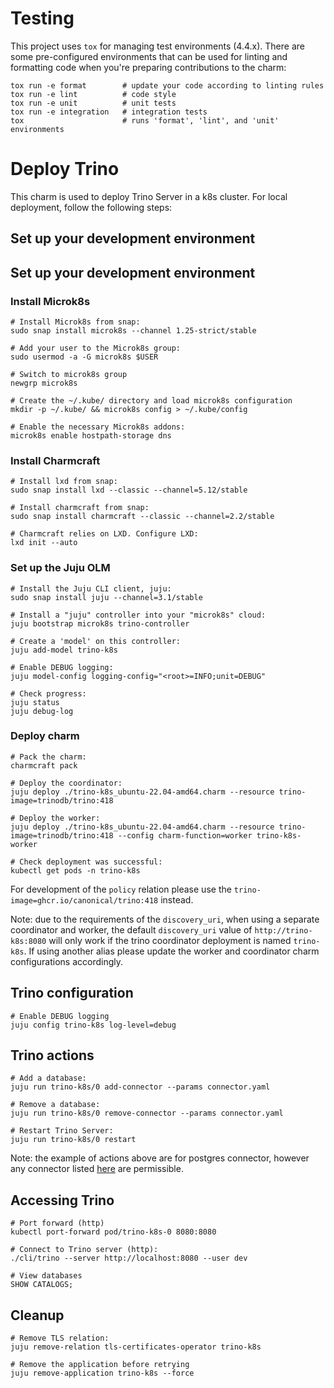# Testing

This project uses `tox` for managing test environments (4.4.x). There are some pre-configured environments
that can be used for linting and formatting code when you're preparing contributions to the charm:

```shell
tox run -e format        # update your code according to linting rules
tox run -e lint          # code style
tox run -e unit          # unit tests
tox run -e integration   # integration tests
tox                      # runs 'format', 'lint', and 'unit' environments
```

# Deploy Trino

This charm is used to deploy Trino Server in a k8s cluster. For local deployment, follow the following steps:

## Set up your development environment
## Set up your development environment
### Install Microk8s
```
# Install Microk8s from snap:
sudo snap install microk8s --channel 1.25-strict/stable

# Add your user to the Microk8s group:
sudo usermod -a -G microk8s $USER

# Switch to microk8s group
newgrp microk8s

# Create the ~/.kube/ directory and load microk8s configuration
mkdir -p ~/.kube/ && microk8s config > ~/.kube/config

# Enable the necessary Microk8s addons:
microk8s enable hostpath-storage dns
```
### Install Charmcraft
```
# Install lxd from snap:
sudo snap install lxd --classic --channel=5.12/stable

# Install charmcraft from snap:
sudo snap install charmcraft --classic --channel=2.2/stable

# Charmcraft relies on LXD. Configure LXD:
lxd init --auto
```
### Set up the Juju OLM
```
# Install the Juju CLI client, juju:
sudo snap install juju --channel=3.1/stable

# Install a "juju" controller into your "microk8s" cloud:
juju bootstrap microk8s trino-controller

# Create a 'model' on this controller:
juju add-model trino-k8s

# Enable DEBUG logging:
juju model-config logging-config="<root>=INFO;unit=DEBUG"

# Check progress:
juju status
juju debug-log
```
### Deploy charm
```
# Pack the charm:
charmcraft pack

# Deploy the coordinator:
juju deploy ./trino-k8s_ubuntu-22.04-amd64.charm --resource trino-image=trinodb/trino:418

# Deploy the worker:
juju deploy ./trino-k8s_ubuntu-22.04-amd64.charm --resource trino-image=trinodb/trino:418 --config charm-function=worker trino-k8s-worker

# Check deployment was successful:
kubectl get pods -n trino-k8s
```

For development of the `policy` relation please use the `trino-image=ghcr.io/canonical/trino:418` instead.

Note: due to the requirements of the `discovery_uri`, when using a separate coordinator and worker, the default `discovery_uri` value of `http://trino-k8s:8080` will only work if the trino coordinator deployment is named `trino-k8s`. If using another alias please update the worker and coordinator charm configurations accordingly.

## Trino configuration
```
# Enable DEBUG logging
juju config trino-k8s log-level=debug

```

## Trino actions
```
# Add a database:
juju run trino-k8s/0 add-connector --params connector.yaml

# Remove a database:
juju run trino-k8s/0 remove-connector --params connector.yaml

# Restart Trino Server:
juju run trino-k8s/0 restart
```

Note: the example of actions above are for postgres connector, however any connector listed [here](https://trino.io/docs/current/connector.html) are permissible.

## Accessing Trino
```
# Port forward (http)
kubectl port-forward pod/trino-k8s-0 8080:8080

# Connect to Trino server (http):
./cli/trino --server http://localhost:8080 --user dev

# View databases
SHOW CATALOGS;
```

## Cleanup
```
# Remove TLS relation: 
juju remove-relation tls-certificates-operator trino-k8s

# Remove the application before retrying
juju remove-application trino-k8s --force
```
